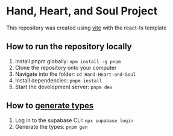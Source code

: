 # Hand, Heart, and Soul Project

This repository was created using [vite](https://vitejs.dev/guide/) with the react-ts template

## How to run the repository locally
1. Install pnpm globally: `npm install -g pnpm`
2. Clone the repository onto your computer
3. Navigate into the folder: `cd Hand-Heart-and-Soul`
4. Install dependencies: `pnpm install`
5. Start the development server: `pnpm dev`

## How to [generate types](https://supabase.com/docs/guides/api/generating-types)
1. Log in to the supabase CLI: `npx supabase login`
2. Generate the types: `pnpm gen`